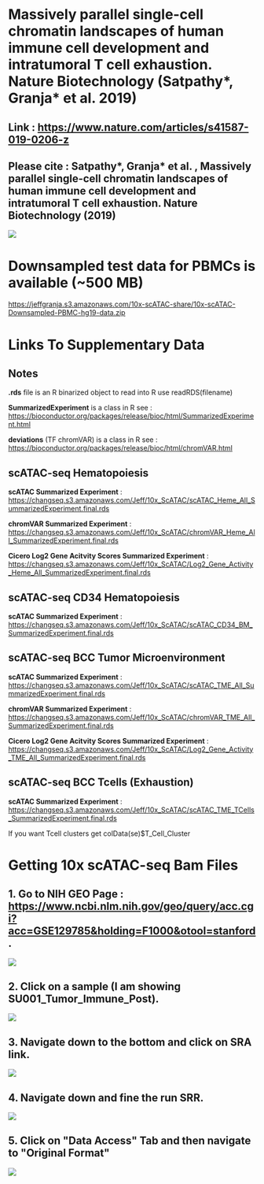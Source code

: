 # Massively parallel single-cell chromatin landscapes of human immune cell development and intratumoral T cell exhaustion. Nature Biotechnology (Satpathy*, Granja* et al. 2019)

## **Link** : https://www.nature.com/articles/s41587-019-0206-z

## Please cite : Satpathy*, Granja* et al. , Massively parallel single-cell chromatin landscapes of human immune cell development and intratumoral T cell exhaustion. Nature Biotechnology (2019) <br/>

![](Figure1.png)

# Downsampled test data for PBMCs is available (~500 MB)

https://jeffgranja.s3.amazonaws.com/10x-scATAC-share/10x-scATAC-Downsampled-PBMC-hg19-data.zip

# Links To Supplementary Data

## Notes

**.rds** file is an R binarized object to read into R use readRDS(filename)

**SummarizedExperiment** is a class in R see : <br/>https://bioconductor.org/packages/release/bioc/html/SummarizedExperiment.html

**deviations** (TF chromVAR) is a class in R see : <br/>https://bioconductor.org/packages/release/bioc/html/chromVAR.html

## scATAC-seq Hematopoiesis

**scATAC Summarized Experiment** :<br/>https://changseq.s3.amazonaws.com/Jeff/10x_ScATAC/scATAC_Heme_All_SummarizedExperiment.final.rds

**chromVAR Summarized Experiment** :
<br/>https://changseq.s3.amazonaws.com/Jeff/10x_ScATAC/chromVAR_Heme_All_SummarizedExperiment.final.rds

**Cicero Log2 Gene Acitvity Scores Summarized Experiment** :
<br/>https://changseq.s3.amazonaws.com/Jeff/10x_ScATAC/Log2_Gene_Activity_Heme_All_SummarizedExperiment.final.rds

## scATAC-seq CD34 Hematopoiesis

**scATAC Summarized Experiment** : <br/>https://changseq.s3.amazonaws.com/Jeff/10x_ScATAC/scATAC_CD34_BM_SummarizedExperiment.final.rds

## scATAC-seq BCC Tumor Microenvironment

**scATAC Summarized Experiment** :<br/>https://changseq.s3.amazonaws.com/Jeff/10x_ScATAC/scATAC_TME_All_SummarizedExperiment.final.rds

**chromVAR Summarized Experiment** :
<br/>https://changseq.s3.amazonaws.com/Jeff/10x_ScATAC/chromVAR_TME_All_SummarizedExperiment.final.rds

**Cicero Log2 Gene Acitvity Scores Summarized Experiment** :
<br/>https://changseq.s3.amazonaws.com/Jeff/10x_ScATAC/Log2_Gene_Activity_TME_All_SummarizedExperiment.final.rds

## scATAC-seq BCC Tcells (Exhaustion)

**scATAC Summarized Experiment** :<br/>https://changseq.s3.amazonaws.com/Jeff/10x_ScATAC/scATAC_TME_TCells_SummarizedExperiment.final.rds

If you want Tcell clusters get colData(se)$T_Cell_Cluster

# Getting 10x scATAC-seq Bam Files

## 1. Go to NIH GEO Page : https://www.ncbi.nlm.nih.gov/geo/query/acc.cgi?acc=GSE129785&holding=F1000&otool=stanford.

![](Step0.png)

## 2. Click on a sample (I am showing SU001_Tumor_Immune_Post).

![](Step1.png)

## 3. Navigate down to the bottom and click on SRA link.

![](Step2.png)

## 4. Navigate down and fine the run SRR.

![](Step3.png)

## 5. Click on "Data Access" Tab and then navigate to "Original Format"

![](Step4.png)





